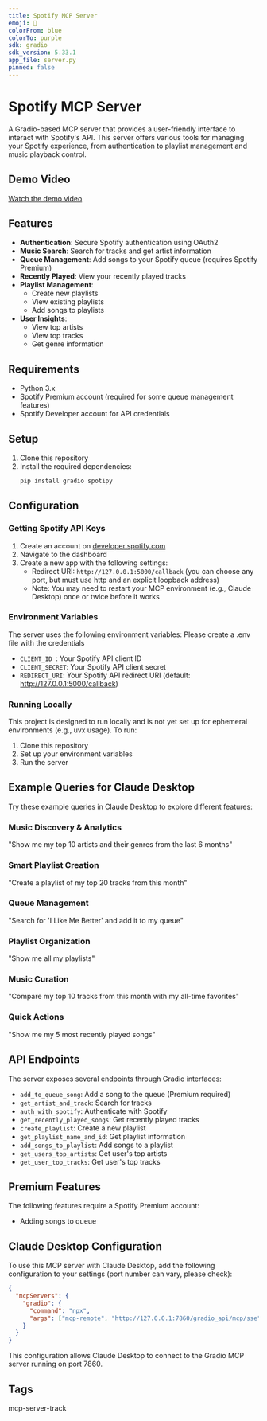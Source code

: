```yaml
---
title: Spotify MCP Server
emoji: 🎵
colorFrom: blue
colorTo: purple
sdk: gradio
sdk_version: 5.33.1
app_file: server.py
pinned: false
---
```


# Spotify MCP Server

A Gradio-based MCP server that provides a user-friendly interface to interact with Spotify's API. This server offers various tools for managing your Spotify experience, from authentication to playlist management and music playback control.

## Demo Video
[Watch the demo video](https://asset.cloudinary.com/dedgdfu0l/0f0cb2dda40de41f419c50b57e9e74c5)

## Features

- **Authentication**: Secure Spotify authentication using OAuth2
- **Music Search**: Search for tracks and get artist information
- **Queue Management**: Add songs to your Spotify queue (requires Spotify Premium)
- **Recently Played**: View your recently played tracks
- **Playlist Management**: 
  - Create new playlists
  - View existing playlists
  - Add songs to playlists
- **User Insights**:
  - View top artists
  - View top tracks
  - Get genre information

## Requirements

- Python 3.x
- Spotify Premium account (required for some queue management features)
- Spotify Developer account for API credentials

## Setup

1. Clone this repository
2. Install the required dependencies:
   ```bash
   pip install gradio spotipy
   ```

## Configuration

### Getting Spotify API Keys

1. Create an account on [developer.spotify.com](https://developer.spotify.com)
2. Navigate to the dashboard
3. Create a new app with the following settings:
   - Redirect URI: `http://127.0.0.1:5000/callback` (you can choose any port, but must use http and an explicit loopback address)
   - Note: You may need to restart your MCP environment (e.g., Claude Desktop) once or twice before it works

### Environment Variables

The server uses the following environment variables:
Please create a .env file with the credentials

- `CLIENT_ID `: Your Spotify API client ID
- `CLIENT_SECRET`: Your Spotify API client secret
- `REDIRECT_URI`: Your Spotify API redirect URI (default: http://127.0.0.1:5000/callback)

### Running Locally

This project is designed to run locally and is not yet set up for ephemeral environments (e.g., uvx usage). To run:

1. Clone this repository
2. Set up your environment variables
3. Run the server

## Example Queries for Claude Desktop

Try these example queries in Claude Desktop to explore different features:

### Music Discovery & Analytics
"Show me my top 10 artists and their genres from the last 6 months"

### Smart Playlist Creation
"Create a playlist of my top 20 tracks from this month"

### Queue Management
"Search for 'I Like Me Better' and add it to my queue"

### Playlist Organization
"Show me all my playlists"

### Music Curation
"Compare my top 10 tracks from this month with my all-time favorites"

### Quick Actions
"Show me my 5 most recently played songs"

## API Endpoints

The server exposes several endpoints through Gradio interfaces:

- `add_to_queue_song`: Add a song to the queue (Premium required)
- `get_artist_and_track`: Search for tracks
- `auth_with_spotify`: Authenticate with Spotify
- `get_recently_played_songs`: Get recently played tracks
- `create_playlist`: Create a new playlist
- `get_playlist_name_and_id`: Get playlist information
- `add_songs_to_playlist`: Add songs to a playlist
- `get_users_top_artists`: Get user's top artists
- `get_user_top_tracks`: Get user's top tracks

## Premium Features

The following features require a Spotify Premium account:
- Adding songs to queue

## Claude Desktop Configuration

To use this MCP server with Claude Desktop, add the following configuration to your settings (port number can vary, please check):

```json
{
  "mcpServers": {
    "gradio": {
      "command": "npx",
      "args": ["mcp-remote", "http://127.0.0.1:7860/gradio_api/mcp/sse"]
    }
  }
}
```

This configuration allows Claude Desktop to connect to the Gradio MCP server running on port 7860.

## Tags

mcp-server-track